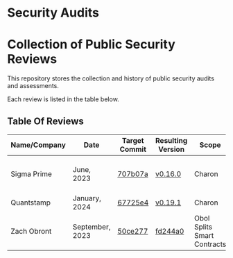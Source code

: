 # Security Audits

# Collection of Public Security Reviews

This repository stores the collection and history of public security audits and assessments.

Each review is listed in the table below.

## Table Of Reviews

| Name/Company | Date            | Target Commit                                                                                       | Resulting Version                                                                                              | Scope                 | Report                            | Files                                                                           |
|--------------|-----------------|-----------------------------------------------------------------------------------------------------|----------------------------------------------------------------------------------------------------------------|-----------------------------|-----------------------------------|---------------------------------------------------------------------------------|
| Sigma Prime  | June, 2023      | [707b07a](https://github.com/ObolNetwork/charon/commit/707b07a)                                     | [v0.16.0](https://github.com/ObolNetwork/charon/releases/tag/v0.16.0)                                          | Charon                      | Charon Security Assessment Report | [`Open`](./Sigma_Prime_Obol_Network_Charon_Security_Assessment_Report_v2_1.pdf) |
| Quantstamp   | January, 2024   | [67725e4](https://github.com/ObolNetwork/charon/commit/67725e465598114362188ddaaeefef96eb260877)    | [v0.19.1](https://github.com/ObolNetwork/charon/releases/tag/v0.19.1 )                                         | Charon                      | Obol                              | [`Open`](./charon_quantstamp_audit.pdf)                                         |
| Zach Obront  | September, 2023 | [50ce277](https://github.com/ObolNetwork/obol-splits/tree/50ce277919723c80b96f6353fa8d1f8facda6e0e) | [fd244a0](https://github.com/ObolNetwork/obol-splits/pull/96/commits/fd244a05f964617707b0a40ebb11b523bbd683b8) | Obol Splits Smart Contracts | Obol Audit Report                 | [`Open`](./obront_solidity_assessment.pdf)                                      |